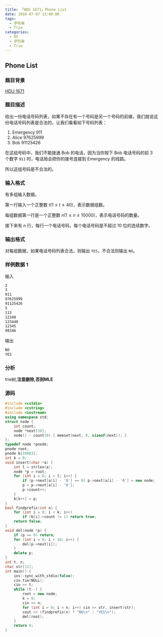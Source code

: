 ```yaml
---
title: 「HDU 1671」Phone List
date: 2016-07-07 13:49:06
tags:
  - 字符串
  - Trie
categories:
  - OI
  - 字符串
  - Trie
---
```

## Phone List
### 题目背景
[HDU 1671](http://acm.hdu.edu.cn/showproblem.php?pid=1671)
### 题目描述
给出一份电话号码列表，如果不存在有一个号码是另一个号码的前缀，我们就说这份电话号码列表是合法的。让我们看看如下号码列表：
1. Emergency  911
2. Alice  97625999
3. Bob  91125426

在这组号码中，我们不能拨通 Bob 的电话，因为当你按下 Bob 电话号码的前 $3$ 个数字 `911` 时，电话局会把你的拨号连接到 Emergency 的线路。

所以这组号码是不合法的。
<!-- more -->
### 输入格式
有多组输入数据。

第一行输入一个正整数 $t(1 \leq t \leq 40)$，表示数据组数。

每组数据第一行是一个正整数 $n(1 \leq n \leq 10000)$，表示电话号码的数量。

接下来有 $n$ 行，每行一个电话号码，每个电话号码是不超过 $10$ 位的连续数字。
### 输出格式
对每组数据，如果电话号码列表合法，则输出 `YES`，不合法则输出 `NO`。
### 样例数据 1
输入
``` bash
2
3
911
97625999
91125426
5
113
12340
123440
12345
98346
```
输出
``` bash
NO
YES
```
### 分析
trie树,**注意删除,否则MLE**
### 源码
``` cpp
#include <cstdio>
#include <cstring>
#include <iostream>
using namespace std;
struct node {
    int count;
    node *next[10];
    node() : count(0) { memset(next, 0, sizeof(next)); }
};
typedef node *pnode;
pnode root;
pnode b[10003];
int k = 0;
void insert(char *a) {
    int l = strlen(a);
    node *p = root;
    for (int i = 0; i < l; i++) {
        if (p->next[a[i] - '0'] == 0) p->next[a[i] - '0'] = new node;
        p = p->next[a[i] - '0'];
        p->count++;
    }
    b[k++] = p;
}
bool findprefix(int n) {
    for (int i = 0; i < k; i++)
        if (b[i]->count != 1) return true;
    return false;
}
void del(node *p) {
    if (p == 0) return;
    for (int i = 0; i < 10; i++) {
        del(p->next[i]);
    }
    delete p;
}
int t, n;
char str[11];
int main() {
    ios::sync_with_stdio(false);
    cin.tie(NULL);
    cin >> t;
    while (t--) {
        root = new node;
        k = 0;
        cin >> n;
        for (int i = 0; i < n; i++) cin >> str, insert(str);
        cout << (findprefix(n) ? "NO\n" : "YES\n");
        del(root);
    }
    return 0;
}
```
